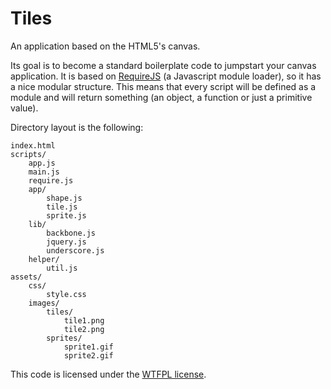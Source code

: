 # Tiles

An application based on the HTML5's canvas.

Its goal is to become a standard boilerplate code to jumpstart your canvas application. It is based on [RequireJS](http://requirejs.org/) (a Javascript module loader), so it has a nice modular structure. This means that every script will be defined as a module and will return something (an object, a function or just a primitive value).

Directory layout is the following:

```
index.html
scripts/
    app.js
    main.js
    require.js
    app/
        shape.js
        tile.js
        sprite.js
    lib/
        backbone.js
        jquery.js
        underscore.js
    helper/
        util.js
assets/
    css/
        style.css
    images/
        tiles/
            tile1.png
            tile2.png
        sprites/
            sprite1.gif
            sprite2.gif
```

This code is licensed under the [WTFPL license](http://www.wtfpl.net/).
